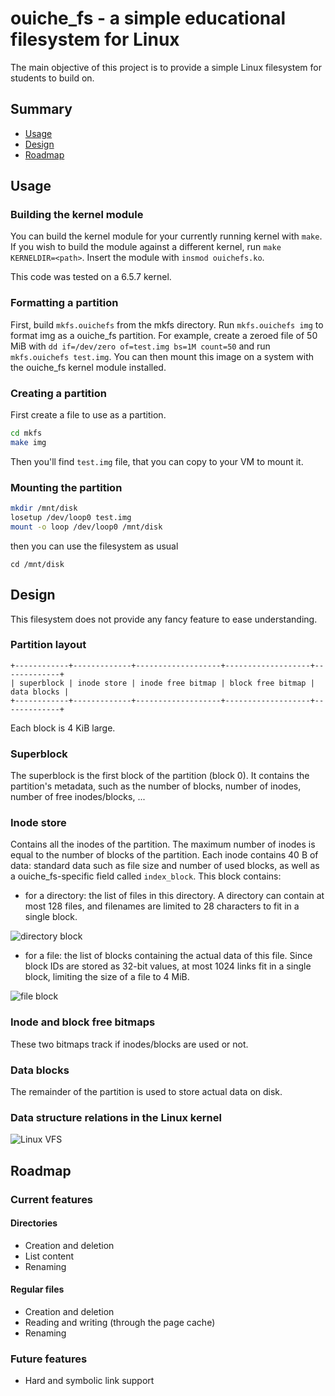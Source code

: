 # ouiche_fs - a simple educational filesystem for Linux

The main objective of this project is to provide a simple Linux filesystem for students to build on.

## Summary

- [Usage](#Usage)
- [Design](#Design)
- [Roadmap](#Roadmap)

## Usage

### Building the kernel module

You can build the kernel module for your currently running kernel with `make`. If you wish to build the module against a different kernel, run `make KERNELDIR=<path>`. Insert the module with `insmod ouichefs.ko`.

This code was tested on a 6.5.7 kernel.

### Formatting a partition

First, build `mkfs.ouichefs` from the mkfs directory. Run `mkfs.ouichefs img` to format img as a ouiche_fs partition. For example, create a zeroed file of 50 MiB with `dd if=/dev/zero of=test.img bs=1M count=50` and run `mkfs.ouichefs test.img`. You can then mount this image on a system with the ouiche_fs kernel module installed.

### Creating a partition

First create a file to use as a partition.

```bash
cd mkfs
make img
```

Then you'll find `test.img` file, that you can copy to your VM to mount it.

### Mounting the partition

```bash
mkdir /mnt/disk
losetup /dev/loop0 test.img
mount -o loop /dev/loop0 /mnt/disk
```

then you can use the filesystem as usual

`cd /mnt/disk`

## Design

This filesystem does not provide any fancy feature to ease understanding.

### Partition layout

    +------------+-------------+-------------------+-------------------+-------------+
    | superblock | inode store | inode free bitmap | block free bitmap | data blocks |
    +------------+-------------+-------------------+-------------------+-------------+

Each block is 4 KiB large.

### Superblock

The superblock is the first block of the partition (block 0). It contains the partition's metadata, such as the number of blocks, number of inodes, number of free inodes/blocks, ...

### Inode store

Contains all the inodes of the partition. The maximum number of inodes is equal to the number of blocks of the partition. Each inode contains 40 B of data: standard data such as file size and number of used blocks, as well as a ouiche_fs-specific field called `index_block`. This block contains:

- for a directory: the list of files in this directory. A directory can contain at most 128 files, and filenames are limited to 28 characters to fit in a single block.

![directory block](docs/dir_block.png)

- for a file: the list of blocks containing the actual data of this file. Since block IDs are stored as 32-bit values, at most 1024 links fit in a single block, limiting the size of a file to 4 MiB.

![file block](docs/file_block.png)

### Inode and block free bitmaps

These two bitmaps track if inodes/blocks are used or not.

### Data blocks

The remainder of the partition is used to store actual data on disk.

### Data structure relations in the Linux kernel

![Linux VFS](docs/vfs_struct_relations.png)

## Roadmap

### Current features

#### Directories

- Creation and deletion
- List content
- Renaming

#### Regular files

- Creation and deletion
- Reading and writing (through the page cache)
- Renaming

### Future features

- Hard and symbolic link support
